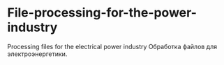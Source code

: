 # File-processing-for-the-power-industry
 Processing files for the electrical power industry
 Обработка файлов для электроэнергетики.
 

